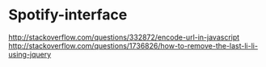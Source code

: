 # Spotify-interface

http://stackoverflow.com/questions/332872/encode-url-in-javascript
http://stackoverflow.com/questions/1736826/how-to-remove-the-last-li-li-using-jquery
